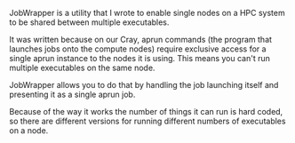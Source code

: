 JobWrapper is a utility that I wrote to enable single nodes on a HPC system to be shared between multiple executables.

It was written because on our Cray, aprun commands (the program that launches jobs onto the compute nodes) require exclusive access for a single aprun instance to the nodes it is using.  This means you can't run multiple
executables on the same node.

JobWrapper allows you to do that by handling the job launching itself and presenting it as a single aprun job.

Because of the way it works the number of things it can run is hard coded, so there are different versions for running different numbers of executables on a node.

